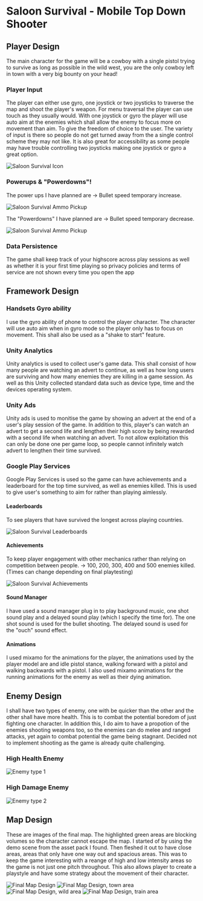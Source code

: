 <h1> Saloon Survival - Mobile Top Down Shooter</h1>

<h2> Player Design </h2>
<p> The main character for the game will be a cowboy with a single pistol trying to survive as long as possible in the wild west, you are the only cowboy left in town with a very big bounty on your head!
 </p>

<h3> Player Input </h3>
<p> The player can either use gyro, one joystick or two joysticks to traverse the map and shoot the player's weapon. For menu traversal the player can use touch as they usually would. With one joystick or gyro the player will use auto aim at the enemies which shall allow the enemy to focus more on movement than aim. To give the freedom of choice to the user. The variety of input is there so people do not get turned away from the a single control scheme they may not like. It is also great for accessibility as some people may have trouble controlling two joysticks making one joystick or gyro a great option.</p>
<img src = "photos/Saloon Survival Icon.png" title ="Saloon Survival Icon">

<h3> Powerups & "Powerdowns"! </h3>

<p> The power ups I have planned are
-> Bullet speed temporary increase. </p>
<img src = "photos/SSAmmoPickup.png" title ="Saloon Survival Ammo Pickup">

The "Powerdowns" I have planned are
-> Bullet speed temporary decrease.</p> 
<img src = "photos/SSPowerdown.png" title ="Saloon Survival Ammo Pickup">

<h3> Data Persistence </h3>
<p> The game shall keep track of your highscore across play sessions as well as whether it is your first time playing so privacy policies and terms of service are not shown every time you open the app </p>

<h2> Framework Design </h2>

<h3> Handsets Gyro ability </h3>
<p>I use the gyro ability of phone to control the player character. The character will use auto aim when in gyro mode so the player only has to focus on movement. This shall also be used as a "shake to start" feature. </p>

<h3> Unity Analytics </h3>
<p>Unity analytics is used to collect user's game data. This shall consist of how many people are watching an advert to continue, as well as how long users are surviving and how many enemies they are killing in a game session. As well as this Unity collected standard data such as device type, time and the devices operating system. </p>

<h3> Unity Ads </h3>
<p> Unity ads is used to monitise the game by showing an advert at the end of a user's play session of the game. In addition to this, player's can watch an advert to get a second life and lengthen their high score by being rewarded with a second life when watching an advert. To not allow exploitation this can only be done one per game loop, so people cannot infinitely watch advert to lengthen their time survived. </p>

<h3> Google Play Services </h3>
<p> Google Play Services is used so the game can have achievements and a leaderboard for the top time survived, as well as enemies killed. This is used to give user's something to aim for rather than playing aimlessly. </p>

<h4> Leaderboards </h4>
<p> To see players that have survived the longest across playing countries. </p>

<img src = "photos/LeaderboardStoreListing.png" title ="Saloon Survival Leaderboards">

<h4> Achievements </h4>
<p> To keep player engagement with other mechanics rather than relying on competition between people. -> 100, 200, 300, 400 and 500 enemies killed. (Times can change depending on final playtesting)</p>

<img src = "photos/AchievementStoreListing.png" title ="Saloon Survival Achievements">

<h4> Sound Manager </h4>
I have used a sound manager plug in to play background music, one shot sound play and a delayed sound play (which I specify the time for). The one shot sound is used for the bullet shooting. The delayed sound is used for the "ouch" sound effect. 

<h4> Animations </h4>
I used mixamo for the animations for the player, the animations used by the player model are and idle pistol stance, walking forward with a pistol and walking backwards with a pistol. I also used mixamo animations for the running animations for the enemy as well as their dying animation.

<h2> Enemy Design </h2>
<p> I shall have two types of enemy, one with be quicker than the other and the other shall have more health. This is to combat the potential boredom of just fighting one character. In addition this, I do aim to have a propotion of the enemies shooting weapons too, so the enemies can do melee and ranged attacks, yet again to combat potential the game being stagnant. Decided not to implement shooting as the game is already quite challenging. </p>

<h3> High Health Enemy </h3>
<img src = "photos/SSBadGuy.png" title ="Enemy type 1">

<h3> High Damage Enemy </h3>
<img src = "photos/SSEnemy.png" title ="Enemy type 2">


<h2> Map Design </h2>
<p> These are images of the final map. The highlighted green areas are blocking volumes so the character cannot escape the map. I started of by using the demo scene from the asset pack I found. Then fleshed it out to have close areas, areas that only have one way out and spacious areas. This was to keep the game interesting with a reange of high and low intensity areas so the game is not just one pitch throughout. This also allows player to create a playstyle and have some strategy about the movement of their character.</p>
<img src = "photos/MapFinal.png" title ="Final Map Design">
<img src = "photos/MapTown.png" title ="Final Map Design, town area">
<img src = "photos/MapWild.png" title ="Final Map Design, wild area">
<img src = "photos/MapTrain.png" title ="Final Map Design, train area">
